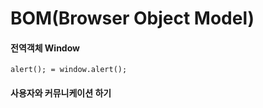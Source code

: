 # BOM(Browser Object Model)



#### 전역객체 Window

````
alert(); = window.alert();
````



#### 사용자와 커뮤니케이션 하기



